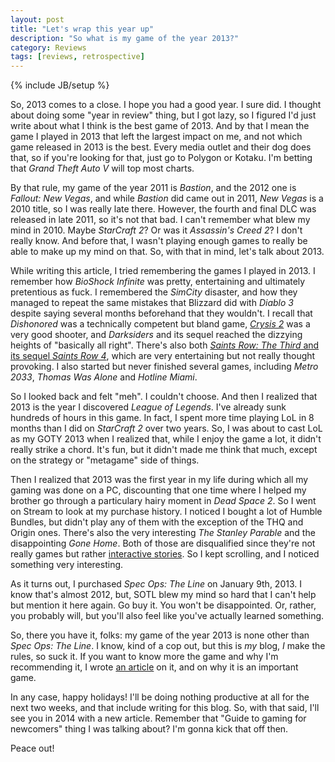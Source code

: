 ```yaml
---
layout: post
title: "Let's wrap this year up"
description: "So what is my game of the year 2013?"
category: Reviews 
tags: [reviews, retrospective]
---
```

{% include JB/setup %}

So, 2013 comes to a close. I hope you had a good year. I sure did. I thought about doing some "year in review" thing, but I got lazy, so I figured I'd just write about what I think is the best game of 2013. And by that I mean the game I played in 2013 that left the largest impact on me, and not which game released in 2013 is the best. Every media outlet and their dog does that, so if you're looking for that, just go to Polygon or Kotaku. I'm betting that _Grand Theft Auto V_ will top most charts.

<!-- more -->

By that rule, my game of the year 2011 is _Bastion_, and the 2012 one is _Fallout: New Vegas_, and while _Bastion_ did came out in 2011, _New Vegas_ is a 2010 title, so I was really late there. However, the fourth and final DLC was released in late 2011, so it's not that bad. I can't remember what blew my mind in 2010. Maybe _StarCraft 2_? Or was it _Assassin's Creed 2_? I don't really know. And before that, I wasn't playing enough games to really be able to make up my mind on that. So, with that in mind, let's talk about 2013.

While writing this article, I tried remembering the games I played in 2013. I remember how _BioShock Infinite_ was pretty, entertaining and ultimately pretentious as fuck. I remembered the _SimCity_ disaster, and how they managed to repeat the same mistakes that Blizzard did with _Diablo 3_ despite saying several months beforehand that they wouldn't. I recall that _Dishonored_ was a technically competent but bland game, [_Crysis 2_](http://deliriumcorp.com/2013/08/21/micro-review-crysis-2/) was a very good shooter, and _Darksiders_ and its sequel reached the dizzying heights of "basically all right". There's also both [_Saints Row: The Third_ and its sequel _Saints Row 4_](http://deliriumcorp.com/2013/10/04/micro-review-saints-row-4/), which are very entertaining but not really thought provoking. I also started but never finished several games, including _Metro 2033_, _Thomas Was Alone_ and _Hotline Miami_.

So I looked back and felt "meh". I couldn't choose. And then I realized that 2013 is the year I discovered _League of Legends_. I've already sunk hundreds of hours in this game. In fact, I spent more time playing LoL in 8 months than I did on _StarCraft 2_ over two years. So, I was about to cast LoL as my GOTY 2013 when I realized that, while I enjoy the game a lot, it didn't really strike a chord. It's fun, but it didn't made me think that much, except on the strategy or "metagame" side of things.

Then I realized that 2013 was the first year in my life during which all my gaming was done on a PC, discounting that one time where I helped my brother go through a particulary hairy moment in _Dead Space 2_. So I went on Stream to look at my purchase history. I noticed I bought a lot of Humble Bundles, but didn't play any of them with the exception of the THQ and Origin ones. There's also the very interesting _The Stanley Parable_ and the disappointing _Gone Home_. Both of those are disqualified since they're not really games but rather [interactive stories](http://deliriumcorp.com/2013/10/26/on-the-subject-of-interactive-stories/). So I kept scrolling, and I noticed something very interesting.

As it turns out, I purchased _Spec Ops: The Line_ on January 9th, 2013. I know that's almost 2012, but, SOTL blew my mind so hard that I can't help but mention it here again. Go buy it. You won't be disappointed. Or, rather, you probably will, but you'll also feel like you've actually learned something.

So, there you have it, folks: my game of the year 2013 is none other than _Spec Ops: The Line_. I know, kind of a cop out, but this is _my_ blog, _I_ make the rules, so suck it. If you want to know more the game and why I'm recommending it, I wrote [an article](http://deliriumcorp.com/2013/08/24/on-the-subject-of-deeper-games/) on it, and on why it is an important game.

In any case, happy holidays! I'll be doing nothing productive at all for the next two weeks, and that include writing for this blog. So, with that said, I'll see you in 2014 with a new article. Remember that "Guide to gaming for newcomers" thing I was talking about? I'm gonna kick that off then.

Peace out!
